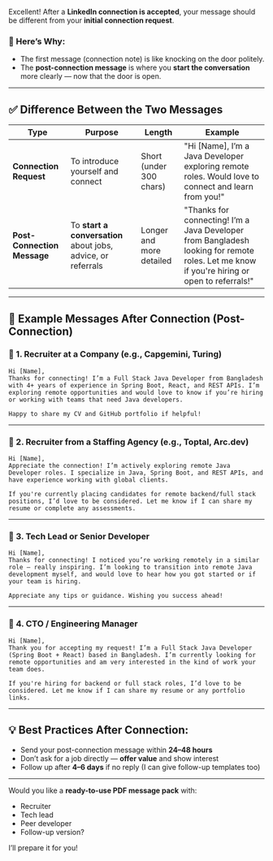 Excellent! After a **LinkedIn connection is accepted**, your message should be different from your **initial connection request**.

### 🤝 Here’s Why:

* The first message (connection note) is like knocking on the door politely.
* The **post-connection message** is where you **start the conversation** more clearly — now that the door is open.

---

## ✅ Difference Between the Two Messages

| Type                        | Purpose                                                      | Length                   | Example                                                                                                                                    |
| --------------------------- | ------------------------------------------------------------ | ------------------------ | ------------------------------------------------------------------------------------------------------------------------------------------ |
| **Connection Request**      | To introduce yourself and connect                            | Short (under 300 chars)  | "Hi \[Name], I’m a Java Developer exploring remote roles. Would love to connect and learn from you!"                                       |
| **Post-Connection Message** | To **start a conversation** about jobs, advice, or referrals | Longer and more detailed | "Thanks for connecting! I’m a Java Developer from Bangladesh looking for remote roles. Let me know if you're hiring or open to referrals!" |

---

## 📩 Example Messages After Connection (Post-Connection)

### 🔹 1. **Recruiter at a Company (e.g., Capgemini, Turing)**

```text
Hi [Name],  
Thanks for connecting! I’m a Full Stack Java Developer from Bangladesh with 4+ years of experience in Spring Boot, React, and REST APIs. I’m exploring remote opportunities and would love to know if you’re hiring or working with teams that need Java developers.  

Happy to share my CV and GitHub portfolio if helpful!  
```

---

### 🔹 2. **Recruiter from a Staffing Agency (e.g., Toptal, Arc.dev)**

```text
Hi [Name],  
Appreciate the connection! I’m actively exploring remote Java Developer roles. I specialize in Java, Spring Boot, and REST APIs, and have experience working with global clients.

If you're currently placing candidates for remote backend/full stack positions, I’d love to be considered. Let me know if I can share my resume or complete any assessments.  
```

---

### 🔹 3. **Tech Lead or Senior Developer**

```text
Hi [Name],  
Thanks for connecting! I noticed you’re working remotely in a similar role — really inspiring. I’m looking to transition into remote Java development myself, and would love to hear how you got started or if your team is hiring.

Appreciate any tips or guidance. Wishing you success ahead!  
```

---

### 🔹 4. **CTO / Engineering Manager**

```text
Hi [Name],  
Thank you for accepting my request! I’m a Full Stack Java Developer (Spring Boot + React) based in Bangladesh. I’m currently looking for remote opportunities and am very interested in the kind of work your team does.

If you're hiring for backend or full stack roles, I’d love to be considered. Let me know if I can share my resume or any portfolio links.  
```

---

## 💡 Best Practices After Connection:

* Send your post-connection message within **24–48 hours**
* Don’t ask for a job directly — **offer value** and show interest
* Follow up after **4–6 days** if no reply (I can give follow-up templates too)

---

Would you like a **ready-to-use PDF message pack** with:

* Recruiter
* Tech lead
* Peer developer
* Follow-up version?

I’ll prepare it for you!
